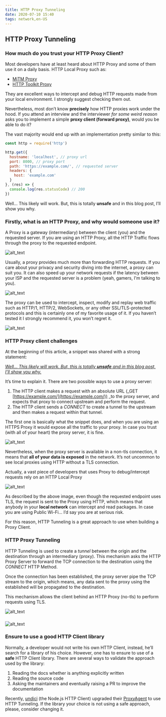 ```yaml
---
title: HTTP Proxy Tunneling
date: 2020-07-10 15:40
tags: network,en-US
---
```


## HTTP Proxy Tunneling

### How much do you trust your HTTP Proxy Client?

Most developers have at least heard about HTTP Proxy and some of them use it on a daily basis. HTTP Local Proxy such as:

* [MiTM Proxy](https://mitmproxy.org/)
* [HTTP Toolkit Proxy](https://httptoolkit.tech/)

They are excellent ways to intercept and debug HTTP requests made from your local environment. I strongly suggest checking them out.

Nevertheless, most don’t know **precisely** how HTTP proxies work under the hood. If you attend an interview and the interviewer _for some weird reason_ asks you to implement a simple **proxy client (forward proxy)**, would you be able to do it?

The vast majority would end up with an implementation pretty similar to this:

```js
const http = require('http')

http.get({
  hostname: 'localhost', // proxy url
  port: 8000, // proxy port
  path: 'https://example.com/', // requested server
  headers: {
    host: 'example.com'
  }
}, (res) => {
  console.log(res.statusCode) // 200
})
```

Well… This likely will work. But, this is totally **unsafe** and in this blog post, I’ll show you why.


### Firstly, what is an HTTP Proxy, and why would someone use it?

A Proxy is a gateway (intermediary) between the client (you) and the requested server. If you are using an HTTP Proxy, all the HTTP Traffic flows through the proxy to the requested endpoint.

![alt_text](images/image1.png "image_tooltip")

Usually, a proxy provides much more than forwarding HTTP requests. If you care about your privacy and security diving into the internet, a proxy can suit you. It can also speed up your network requests if the latency between your ISP and the requested server is a problem (yeah, gamers, I'm talking to you).

![alt_text](images/image2.png "image_tooltip")

The proxy can be used to intercept, inspect, modify and replay web traffic such as HTTP/1, HTTP/2, WebSockets, or any other SSL/TLS-protected protocols and this is certainly one of my favorite usage of it. If you haven’t tested it I strongly recommend it, you won’t regret it.

![alt_text](images/image3.png "image_tooltip")

### HTTP Proxy client challenges

At the beginning of this article, a snippet was shared with a strong statement:

_<span style="text-decoration:underline;">Well… This likely will work. But, this is totally **unsafe** and in this blog post, I’ll show you why.</span>_

It’s time to explain it. There are two possible ways to use a proxy server:


1. The HTTP client makes a request with an absolute URL (_GET [https://example.com/](https://example.com/)) _to the proxy server, and expects that proxy to connect upstream and perform the request.
2. The HTTP client sends a _CONNECT_ to create a tunnel to the upstream and then makes a request within that tunnel.

The first one is basically what the snippet does, and when you are using an HTTPS Proxy it would expose all the traffic to your proxy. In case you trust (with all of your heart) the proxy server, it is fine.


![alt_text](images/image4.png "image_tooltip")


Nevertheless, when the proxy server is available in a non-tls connection, it means that **all of your data is exposed** in the network. It’s not uncommon to see local proxies using HTTP without a TLS connection.

Actually, a vast piece of developers that uses Proxy to debug/intercept requests rely on an HTTP Local Proxy


![alt_text](images/image5.png "image_tooltip")


As described by the above image, even though the requested endpoint uses TLS, the request is sent to the Proxy using HTTP, which means that anybody in your **local network** can intercept and read packages. In case you are using Public Wi-Fi… I’d say you are at serious risk.

For this reason, HTTP Tunneling is a great approach to use when building a Proxy Client.


### HTTP Proxy Tunneling

HTTP Tunneling is used to create a _tunnel_ between the origin and the destination through an intermediary (proxy). This mechanism asks the HTTP Proxy Server to forward the TCP connection to the destination using the _CONNECT_ HTTP Method.

Once the connection has been established, the proxy server pipe the TCP stream to the origin, which means, any data sent to the proxy using the established will be propagated to the destination.

This mechanism allows the client behind an HTTP Proxy (no-tls) to perform requests using TLS.


![alt_text](images/image6.png "image_tooltip")

###
![alt_text](images/image7.png "image_tooltip")

### Ensure to use a good HTTP Client library

Normally, a developer would not write his own HTTP Client, instead, he’ll search for a library of his choice. However, one has to ensure to use of a **safe** HTTP Client library. There are several ways to validate the approach used by the library:


1. Reading the docs whether is anything explicitly written
2. Reading the source code
3. Asking the maintainers and eventually raising a PR to improve the documentation

Recently, [undici](https://github.com/nodejs/undici) (the Node.js HTTP Client) upgraded their [ProxyAgent](https://github.com/nodejs/undici/blob/main/docs/api/ProxyAgent.md) to use HTTP Tunneling. If the library your choice is not using a safe approach, please, consider changing it.
